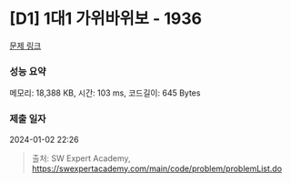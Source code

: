 # [D1] 1대1 가위바위보 - 1936 

[문제 링크](https://swexpertacademy.com/main/code/problem/problemDetail.do?contestProbId=AV5PjKXKALcDFAUq) 

### 성능 요약

메모리: 18,388 KB, 시간: 103 ms, 코드길이: 645 Bytes

### 제출 일자

2024-01-02 22:26



> 출처: SW Expert Academy, https://swexpertacademy.com/main/code/problem/problemList.do